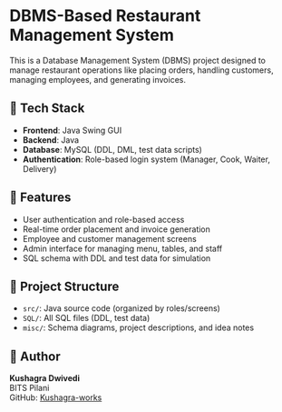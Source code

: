 # DBMS-Based Restaurant Management System

This is a Database Management System (DBMS) project designed to manage restaurant operations like placing orders, handling customers, managing employees, and generating invoices.

## 🔧 Tech Stack
- **Frontend**: Java Swing GUI
- **Backend**: Java
- **Database**: MySQL (DDL, DML, test data scripts)
- **Authentication**: Role-based login system (Manager, Cook, Waiter, Delivery)

## 🚀 Features
- User authentication and role-based access
- Real-time order placement and invoice generation
- Employee and customer management screens
- Admin interface for managing menu, tables, and staff
- SQL schema with DDL and test data for simulation

## 📁 Project Structure
- `src/`: Java source code (organized by roles/screens)
- `SQL/`: All SQL files (DDL, test data)
- `misc/`: Schema diagrams, project descriptions, and idea notes

## 🧠 Author
**Kushagra Dwivedi**  
BITS Pilani  
GitHub: [Kushagra-works](https://github.com/Kushagra-works)
